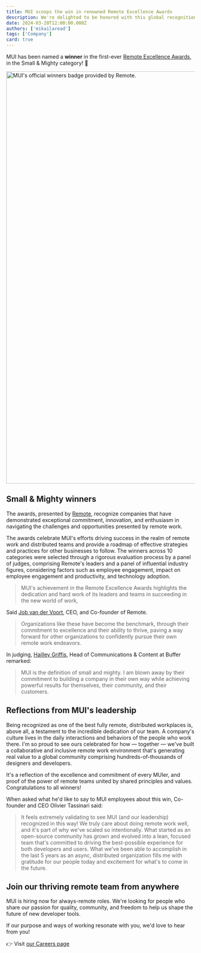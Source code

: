 ```yaml
---
title: MUI scoops the win in renowned Remote Excellence Awards
description: We're delighted to be honored with this global recognition for our commitment to fostering excellence in remote work.
date: 2024-03-20T12:00:00.000Z
authors: ['mikailaread']
tags: ['Company']
card: true
---
```


MUI has been named a **winner** in the first-ever [Remote Excellence Awards](https://remote.com/remote-excellence-awards/), in the Small & Mighty category! 🎉

<img alt="MUI's official winners badge provided by Remote." src="/static/blog/remote-award-win/award-image.png" width="2400" height="1100" />

## Small & Mighty winners

The awards, presented by [Remote](https://remote.com/), recognize companies that have demonstrated exceptional commitment, innovation, and enthusiasm in navigating the challenges and opportunities presented by remote work.

The awards celebrate MUI's efforts driving success in the realm of remote work and distributed teams and provide a roadmap of effective strategies and practices for other businesses to follow.
The winners across 10 categories were selected through a rigorous evaluation process by a panel of judges, comprising Remote's leaders and a panel of influential industry figures, considering factors such as employee engagement, impact on employee engagement and productivity, and technology adoption.

> MUI's achievement in the Remote Excellence Awards highlights the dedication and hard work of its leaders and teams in succeeding in the new world of work,

Said [Job van der Voort](https://www.linkedin.com/in/jobvo/), CEO, and Co-founder of Remote.

> Organizations like these have become the benchmark, through their commitment to excellence and their ability to thrive, paving a way forward for other organizations to confidently pursue their own remote work endeavors.

In judging, [Hailley Griffis](https://www.linkedin.com/in/hailleygriffis/), Head of Communications & Content at Buffer remarked:

> MUI is the definition of small and mighty. I am blown away by their commitment to building a company in their own way while achieving powerful results for themselves, their community, and their customers.

## Reflections from MUI's leadership

Being recognized as one of the best fully remote, distributed workplaces is, above all, a testament to the incredible dedication of our team.
A company's culture lives in the daily interactions and behaviors of the people who work there.
I'm so proud to see ours celebrated for how — together — we've built a collaborative and inclusive remote work environment that's generating real value to a global community comprising hundreds-of-thousands of designers and developers.

It's a reflection of the excellence and commitment of every MUIer, and proof of the power of remote teams united by shared principles and values. Congratulations to all winners!

When asked what he'd like to say to MUI employees about this win, Co-founder and CEO Olivier Tassinari said:

> It feels extremely validating to see MUI (and our leadership) recognized in this way! We truly care about doing remote work well, and it's part of why we've scaled so intentionally.
> What started as an open-source community has grown and evolved into a lean, focused team that's committed to driving the best-possible experience for both developers and users.
> What we've been able to accomplish in the last 5 years as an async, distributed organization fills me with gratitude for our people today and excitement for what's to come in the future.

## Join our thriving remote team from anywhere

MUI is hiring now for always-remote roles.
We're looking for people who share our passion for quality, community, and freedom to help us shape the future of new developer tools.

If our purpose and ways of working resonate with you, we'd love to hear from you!

👉 Visit [our Careers page](/careers/)
